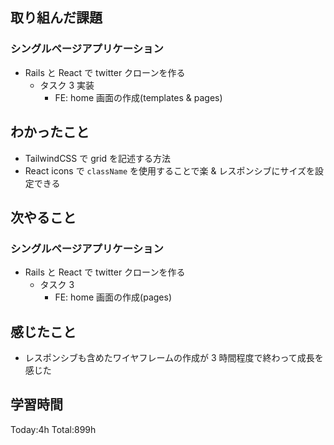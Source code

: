 ## 取り組んだ課題

### シングルページアプリケーション

- Rails と React で twitter クローンを作る
  - タスク 3 実装
    - FE: home 画面の作成(templates & pages)

## わかったこと

- TailwindCSS で grid を記述する方法
- React icons で `className` を使用することで楽 & レスポンシブにサイズを設定できる

## 次やること

### シングルページアプリケーション

- Rails と React で twitter クローンを作る
  - タスク 3
    - FE: home 画面の作成(pages)

## 感じたこと

- レスポンシブも含めたワイヤフレームの作成が 3 時間程度で終わって成長を感じた

## 学習時間

Today:4h Total:899h
